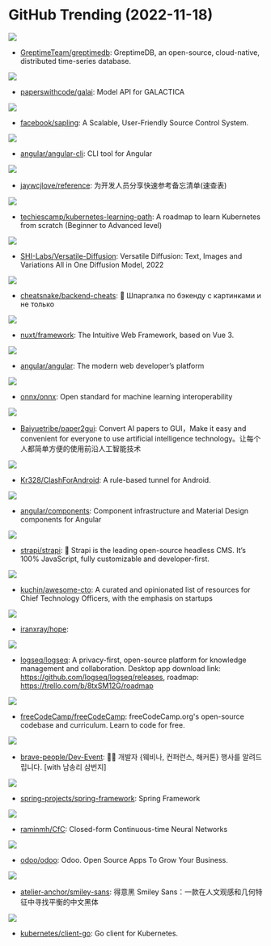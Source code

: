 # GitHub Trending (2022-11-18)

![](https://img.shields.io/badge/Rust-New%20401-green?style=flat-square&logo=appveyor)
- [GreptimeTeam/greptimedb](https://github.com/GreptimeTeam/greptimedb): GreptimeDB, an open-source, cloud-native, distributed time-series database.

![](https://img.shields.io/badge/Python-New%20259-green?style=flat-square&logo=appveyor)
- [paperswithcode/galai](https://github.com/paperswithcode/galai): Model API for GALACTICA

![](https://img.shields.io/badge/Rust-New%20337-green?style=flat-square&logo=appveyor)
- [facebook/sapling](https://github.com/facebook/sapling): A Scalable, User-Friendly Source Control System.

![](https://img.shields.io/badge/TypeScript-New%2014-green?style=flat-square&logo=appveyor)
- [angular/angular-cli](https://github.com/angular/angular-cli): CLI tool for Angular

![](https://img.shields.io/badge/CSS-New%20126-green?style=flat-square&logo=appveyor)
- [jaywcjlove/reference](https://github.com/jaywcjlove/reference): 为开发人员分享快速参考备忘清单(速查表)

![](https://img.shields.io/badge/none-New%2081-green?style=flat-square&logo=appveyor)
- [techiescamp/kubernetes-learning-path](https://github.com/techiescamp/kubernetes-learning-path): A roadmap to learn Kubernetes from scratch (Beginner to Advanced level)

![](https://img.shields.io/badge/Python-New%2082-green?style=flat-square&logo=appveyor)
- [SHI-Labs/Versatile-Diffusion](https://github.com/SHI-Labs/Versatile-Diffusion): Versatile Diffusion: Text, Images and Variations All in One Diffusion Model, 2022

![](https://img.shields.io/badge/none-New%2039-green?style=flat-square&logo=appveyor)
- [cheatsnake/backend-cheats](https://github.com/cheatsnake/backend-cheats): 🔰 Шпаргалка по бэкенду с картинками и не только

![](https://img.shields.io/badge/TypeScript-New%20107-green?style=flat-square&logo=appveyor)
- [nuxt/framework](https://github.com/nuxt/framework): The Intuitive Web Framework, based on Vue 3.

![](https://img.shields.io/badge/TypeScript-New%2059-green?style=flat-square&logo=appveyor)
- [angular/angular](https://github.com/angular/angular): The modern web developer’s platform

![](https://img.shields.io/badge/Python-New%2012-green?style=flat-square&logo=appveyor)
- [onnx/onnx](https://github.com/onnx/onnx): Open standard for machine learning interoperability

![](https://img.shields.io/badge/Jupyter%20Notebook-New%2028-green?style=flat-square&logo=appveyor)
- [Baiyuetribe/paper2gui](https://github.com/Baiyuetribe/paper2gui): Convert AI papers to GUI，Make it easy and convenient for everyone to use artificial intelligence technology。让每个人都简单方便的使用前沿人工智能技术

![](https://img.shields.io/badge/Kotlin-New%2038-green?style=flat-square&logo=appveyor)
- [Kr328/ClashForAndroid](https://github.com/Kr328/ClashForAndroid): A rule-based tunnel for Android.

![](https://img.shields.io/badge/TypeScript-New%206-green?style=flat-square&logo=appveyor)
- [angular/components](https://github.com/angular/components): Component infrastructure and Material Design components for Angular

![](https://img.shields.io/badge/JavaScript-New%20105-green?style=flat-square&logo=appveyor)
- [strapi/strapi](https://github.com/strapi/strapi): 🚀 Strapi is the leading open-source headless CMS. It’s 100% JavaScript, fully customizable and developer-first.

![](https://img.shields.io/badge/none-New%2021-green?style=flat-square&logo=appveyor)
- [kuchin/awesome-cto](https://github.com/kuchin/awesome-cto): A curated and opinionated list of resources for Chief Technology Officers, with the emphasis on startups

![](https://img.shields.io/badge/none-New%2015-green?style=flat-square&logo=appveyor)
- [iranxray/hope](https://github.com/iranxray/hope): 

![](https://img.shields.io/badge/Clojure-New%2024-green?style=flat-square&logo=appveyor)
- [logseq/logseq](https://github.com/logseq/logseq): A privacy-first, open-source platform for knowledge management and collaboration. Desktop app download link: https://github.com/logseq/logseq/releases, roadmap: https://trello.com/b/8txSM12G/roadmap

![](https://img.shields.io/badge/TypeScript-New%2047-green?style=flat-square&logo=appveyor)
- [freeCodeCamp/freeCodeCamp](https://github.com/freeCodeCamp/freeCodeCamp): freeCodeCamp.org's open-source codebase and curriculum. Learn to code for free.

![](https://img.shields.io/badge/none-New%205-green?style=flat-square&logo=appveyor)
- [brave-people/Dev-Event](https://github.com/brave-people/Dev-Event): 🎉🎈 개발자 {웨비나, 컨퍼런스, 해커톤} 행사를 알려드립니다. [with 남송리 삼번지]

![](https://img.shields.io/badge/Java-New%2022-green?style=flat-square&logo=appveyor)
- [spring-projects/spring-framework](https://github.com/spring-projects/spring-framework): Spring Framework

![](https://img.shields.io/badge/Python-New%2049-green?style=flat-square&logo=appveyor)
- [raminmh/CfC](https://github.com/raminmh/CfC): Closed-form Continuous-time Neural Networks

![](https://img.shields.io/badge/JavaScript-New%2043-green?style=flat-square&logo=appveyor)
- [odoo/odoo](https://github.com/odoo/odoo): Odoo. Open Source Apps To Grow Your Business.

![](https://img.shields.io/badge/HTML-New%20690-green?style=flat-square&logo=appveyor)
- [atelier-anchor/smiley-sans](https://github.com/atelier-anchor/smiley-sans): 得意黑 Smiley Sans：一款在人文观感和几何特征中寻找平衡的中文黑体

![](https://img.shields.io/badge/Go-New%203-green?style=flat-square&logo=appveyor)
- [kubernetes/client-go](https://github.com/kubernetes/client-go): Go client for Kubernetes.

